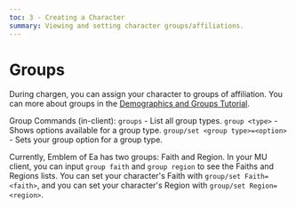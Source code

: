 ```yaml
---
toc: 3 - Creating a Character
summary: Viewing and setting character groups/affiliations.
---
```

# Groups

During chargen, you can assign your character to groups of affiliation. You can more about groups in the [Demographics and Groups Tutorial](/help/demographics_tutorial).

Group Commands (in-client):
`groups` - List all group types.
`group <type>` - Shows options available for a group type.
`group/set <group type>=<option>` - Sets your group option for a group type.

Currently, Emblem of Ea has two groups: Faith and Region. In your MU client, you can input `group faith` and `group region` to see the Faiths and Regions lists. You can set your character's Faith with `group/set Faith=<faith>`, and you can set your character's Region with `group/set Region=<region>`.
